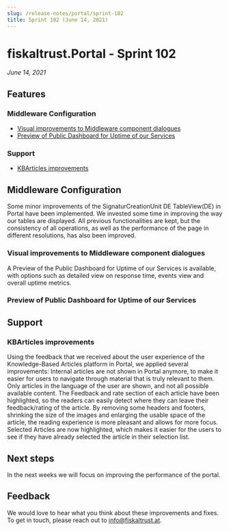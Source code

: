 ```yaml
---
slug: /release-notes/portal/sprint-102
title: Sprint 102 (June 14, 2021)
---
```


# fiskaltrust.Portal - Sprint 102
_June 14, 2021_

## Features

### Middleware Configuration
- [Visual improvements to Middleware component dialogues](#visual-improvements-to-middleware-component-dialogues)
- [Preview of Public Dashboard for Uptime of our Services](#preview-of-public-dashboard-for-uptime-of-our-services)

### Support

- [KBArticles improvements](#kbarticles-improvements)

## Middleware Configuration

Some minor improvements of the SignaturCreationUnit DE TableView(DE)  in Portal have been implemented. We invested some time in improving the way our tables are displayed. All previous functionalities are kept, but the consistency of all operations, as well as the performance of the page in different resolutions, has also been improved.

### Visual improvements to Middleware component dialogues

A Preview of the Public Dashboard for Uptime of our Services is available, with options such as detailed view on response time, events view and overall uptime metrics.


### Preview of Public Dashboard for Uptime of our Services

## Support

### KBArticles improvements

Using the feedback that we received about the user experience of the Knowledge-Based Articles platform in Portal, we applied several improvements:
Internal articles are not shown in Portal anymore, to make it easier for users to navigate through material that is truly relevant to them.
Only articles in the language of the user are shown​, and not all possible available content.
The Feedback and rate section of each article have been highlighted​, so the readers can easily detect where they can leave their feedback/rating of the article.
By removing some headers and footers, shrinking the size of the images and enlarging the usable space of the article, the reading experience is more pleasant and allows for more focus.
Selected Articles are now highlighted, which makes it easier for the users to see if they have already selected the article in their selection list.


## Next steps
In the next weeks we will focus on improving the performance of the portal.

## Feedback
We would love to hear what you think about these improvements and fixes. To get in touch, please reach out to [info@fiskaltrust.at](mailto:info@fiskaltrust.at).



